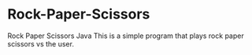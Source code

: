 # Rock-Paper-Scissors
Rock Paper Scissors Java
This is a simple program that plays rock paper scissors vs the user.
